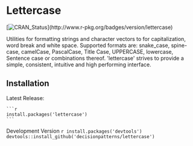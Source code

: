
Lettercase
=====

[![CRAN\_Status\](http://www.r-pkg.org/badges/version/lettercase)](http://cran.r-project.org/package=lettercase)

Utilities for formatting strings and character vectors to for capitalization,
word break and white space. Supported formats are: snake_case, spine-case, 
camelCase, PascalCase, Title Case, UPPERCASE, lowercase, Sentence case or 
combinations thereof. 'lettercase' strives to provide a simple, consistent, 
intuitive and high performing interface.


Installation
----

Latest Release:

    ```r
    install.packages('lettercase')
    ```

Development Version
    ```r
    install.packages('devtools')
    devtools::install_github('decisionpatterns/lettercase')
    ```
